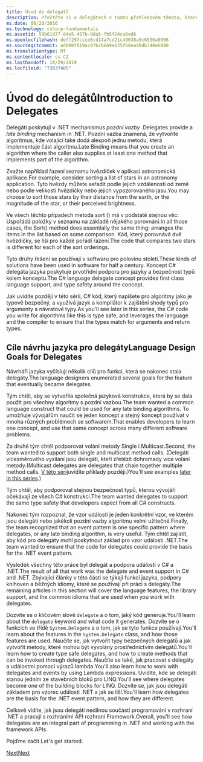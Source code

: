 ```yaml
---
title: Úvod do delegátů
description: Přečtěte si o delegátech v tomto přehledovém tématu, které přináší základní koncepty a popisuje jazykové cíle návrhu pro delegáty.
ms.date: 06/20/2016
ms.technology: csharp-fundamentals
ms.assetid: 59b61d77-84e5-457b-8da5-fb5f24ca6ed6
ms.openlocfilehash: deff297ccce6cd14a7cd21c49638a9c6030a9996
ms.sourcegitcommit: ad800f019ac976cb669e635fb0ea49db740e6890
ms.translationtype: MT
ms.contentlocale: cs-CZ
ms.lasthandoff: 10/29/2019
ms.locfileid: "73037405"
---
```

# <a name="introduction-to-delegates"></a><span data-ttu-id="fde6c-103">Úvod do delegátů</span><span class="sxs-lookup"><span data-stu-id="fde6c-103">Introduction to Delegates</span></span>

<span data-ttu-id="fde6c-104">Delegáti poskytují v .NET mechanismus *pozdní vazby* .</span><span class="sxs-lookup"><span data-stu-id="fde6c-104">Delegates provide a *late binding* mechanism in .NET.</span></span> <span data-ttu-id="fde6c-105">Pozdní vazba znamená, že vytvoříte algoritmus, kde volající také dodá alespoň jednu metodu, která implementuje část algoritmu.</span><span class="sxs-lookup"><span data-stu-id="fde6c-105">Late Binding means that you create an algorithm where the caller also supplies at least one method that implements part of the algorithm.</span></span>

<span data-ttu-id="fde6c-106">Zvažte například řazení seznamu hvězdiček v aplikaci astronomická aplikace.</span><span class="sxs-lookup"><span data-stu-id="fde6c-106">For example, consider sorting a list of stars in an astronomy application.</span></span>
<span data-ttu-id="fde6c-107">Tyto hvězdy můžete seřadit podle jejich vzdálenosti od země nebo podle velikosti hvězdičky nebo jejich vypozorovaného jasu.</span><span class="sxs-lookup"><span data-stu-id="fde6c-107">You may choose to sort those stars by their distance from the earth, or the magnitude of the star, or their perceived brightness.</span></span>

<span data-ttu-id="fde6c-108">Ve všech těchto případech metoda sort () má v podstatě stejnou věc: Uspořádá položky v seznamu na základě nějakého porovnání.</span><span class="sxs-lookup"><span data-stu-id="fde6c-108">In all those cases, the Sort() method does essentially the same thing: arranges the items in the list based on some comparison.</span></span> <span data-ttu-id="fde6c-109">Kód, který porovnává dvě hvězdičky, se liší pro každé pořadí řazení.</span><span class="sxs-lookup"><span data-stu-id="fde6c-109">The code that compares two stars is different for each of the sort orderings.</span></span>

<span data-ttu-id="fde6c-110">Tyto druhy řešení se používají v softwaru pro polovinu století.</span><span class="sxs-lookup"><span data-stu-id="fde6c-110">These kinds of solutions have been used in software for half a century.</span></span>
<span data-ttu-id="fde6c-111">Koncept C# delegáta jazyka poskytuje prvotřídní podporu pro jazyky a bezpečnost typů kolem konceptu.</span><span class="sxs-lookup"><span data-stu-id="fde6c-111">The C# language delegate concept provides first class language support, and type safety around the concept.</span></span>

<span data-ttu-id="fde6c-112">Jak uvidíte později v této sérii, C# kód, který napíšete pro algoritmy jako je typově bezpečný, a využívá jazyk a kompilátor k zajištění shody typů pro argumenty a návratové typy.</span><span class="sxs-lookup"><span data-stu-id="fde6c-112">As you'll see later in this series, the C# code you write for algorithms like this is type safe, and leverages the language and the compiler to ensure that the types match for arguments and return types.</span></span>

## <a name="language-design-goals-for-delegates"></a><span data-ttu-id="fde6c-113">Cíle návrhu jazyka pro delegáty</span><span class="sxs-lookup"><span data-stu-id="fde6c-113">Language Design Goals for Delegates</span></span>

<span data-ttu-id="fde6c-114">Návrháři jazyka vyčíslují několik cílů pro funkci, která se nakonec stala delegáty.</span><span class="sxs-lookup"><span data-stu-id="fde6c-114">The language designers enumerated several goals for the feature that eventually became delegates.</span></span>

<span data-ttu-id="fde6c-115">Tým chtěl, aby se vytvořila společná jazyková konstrukce, která by se dala použít pro všechny algoritmy s pozdní vazbou.</span><span class="sxs-lookup"><span data-stu-id="fde6c-115">The team wanted a common language construct that could be used for any late binding algorithms.</span></span> <span data-ttu-id="fde6c-116">To umožňuje vývojářům naučit se jeden koncept a stejný koncept používat v mnoha různých problémech se softwarem.</span><span class="sxs-lookup"><span data-stu-id="fde6c-116">That enables developers to learn one concept, and use that same concept across many different software problems.</span></span>

<span data-ttu-id="fde6c-117">Za druhé tým chtěl podporovat volání metody Single i Multicast.</span><span class="sxs-lookup"><span data-stu-id="fde6c-117">Second, the team wanted to support both single and multicast method calls.</span></span> <span data-ttu-id="fde6c-118">(Delegáti vícesměrového vysílání jsou delegáti, kteří zřetězit dohromady více volání metody.</span><span class="sxs-lookup"><span data-stu-id="fde6c-118">(Multicast delegates are delegates that chain together multiple method calls.</span></span> <span data-ttu-id="fde6c-119">[V této sérii](delegate-class.md)uvidíte příklady později.)</span><span class="sxs-lookup"><span data-stu-id="fde6c-119">You'll see examples [later in this series](delegate-class.md).)</span></span> 

<span data-ttu-id="fde6c-120">Tým chtěl, aby podporoval stejnou bezpečnost typů, kterou vývojáři očekávají ze všech C# konstrukcí.</span><span class="sxs-lookup"><span data-stu-id="fde6c-120">The team wanted delegates to support the same type safety that developers expect from all C# constructs.</span></span> 

<span data-ttu-id="fde6c-121">Nakonec tým rozpoznal, že vzor události je jeden konkrétní vzor, ve kterém jsou delegáti nebo jakékoli pozdní vazby algoritmu velmi užitečné.</span><span class="sxs-lookup"><span data-stu-id="fde6c-121">Finally, the team recognized that an event pattern is one specific pattern where delegates, or any late binding algorithm, is very useful.</span></span> <span data-ttu-id="fde6c-122">Tým chtěl zajistit, aby kód pro delegáty mohl poskytnout základ pro vzor události .NET.</span><span class="sxs-lookup"><span data-stu-id="fde6c-122">The team wanted to ensure that the code for delegates could provide the basis for the .NET event pattern.</span></span>

<span data-ttu-id="fde6c-123">Výsledek všechny této práce byl delegát a podpora událostí v C# a .NET.</span><span class="sxs-lookup"><span data-stu-id="fde6c-123">The result of all that work was the delegate and event support in C# and .NET.</span></span> <span data-ttu-id="fde6c-124">Zbývající články v této části se týkají funkcí jazyka, podpory knihoven a běžných idiomy, které se používají při práci s delegáty.</span><span class="sxs-lookup"><span data-stu-id="fde6c-124">The remaining articles in this section will cover the language features, the library support, and the common idioms that are used when you work with delegates.</span></span>

<span data-ttu-id="fde6c-125">Dozvíte se o klíčovém slově `delegate` a o tom, jaký kód generuje.</span><span class="sxs-lookup"><span data-stu-id="fde6c-125">You'll learn about the `delegate` keyword and what code it generates.</span></span> <span data-ttu-id="fde6c-126">Dozvíte se o funkcích ve třídě `System.Delegate` a o tom, jak se tyto funkce používají.</span><span class="sxs-lookup"><span data-stu-id="fde6c-126">You'll learn about the features in the `System.Delegate` class, and how those features are used.</span></span> <span data-ttu-id="fde6c-127">Naučíte se, jak vytvořit typy bezpečných delegátů a jak vytvořit metody, které mohou být vyvolány prostřednictvím delegátů.</span><span class="sxs-lookup"><span data-stu-id="fde6c-127">You'll learn how to create type safe delegates, and how to create methods that can be invoked through delegates.</span></span> <span data-ttu-id="fde6c-128">Naučíte se také, jak pracovat s delegáty a událostmi pomocí výrazů lambda.</span><span class="sxs-lookup"><span data-stu-id="fde6c-128">You'll also learn how to work with delegates and events by using Lambda expressions.</span></span> <span data-ttu-id="fde6c-129">Uvidíte, kde se delegáti stanou jedním ze stavebních bloků pro LINQ.</span><span class="sxs-lookup"><span data-stu-id="fde6c-129">You'll see where delegates become one of the building blocks for LINQ.</span></span> <span data-ttu-id="fde6c-130">Dozvíte se, jak jsou delegáti základem pro vzorec události .NET a jak se liší.</span><span class="sxs-lookup"><span data-stu-id="fde6c-130">You'll learn how delegates are the basis for the .NET event pattern, and how they are different.</span></span>

<span data-ttu-id="fde6c-131">Celkově vidíte, jak jsou delegáti nedílnou součástí programování v rozhraní .NET a pracují s rozhraními API rozhraní Framework.</span><span class="sxs-lookup"><span data-stu-id="fde6c-131">Overall, you'll see how delegates are an integral part of programming in .NET and working with the framework APIs.</span></span>

<span data-ttu-id="fde6c-132">Pojďme začít.</span><span class="sxs-lookup"><span data-stu-id="fde6c-132">Let's get started.</span></span>

[<span data-ttu-id="fde6c-133">Next</span><span class="sxs-lookup"><span data-stu-id="fde6c-133">Next</span></span>](delegate-class.md)
